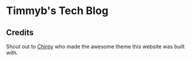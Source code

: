 # Timmyb's Tech Blog

## Credits

Shout out to [Chirpy](https://github.com/cotes2020/jekyll-theme-chirpy) who made the awesome theme this website was built with.